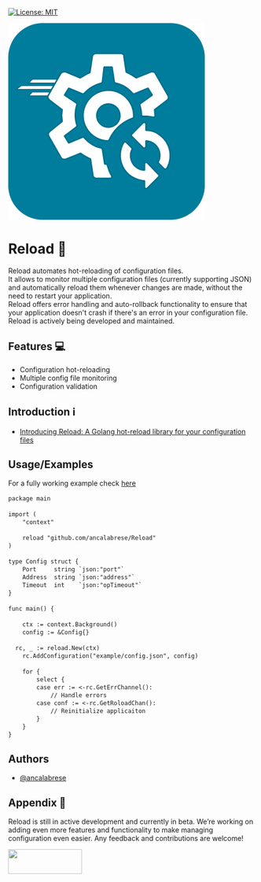 
[![License: MIT](https://img.shields.io/badge/License-MIT-yellow.svg)](https://opensource.org/licenses/MIT)


![logo](/assets/logo.png)

# Reload :arrows_counterclockwise:

Reload automates hot-reloading of configuration files.   
It allows to monitor multiple configuration files (currently supporting JSON) 
and automatically reload them whenever changes are made, 
without the need to restart your application.   
Reload offers error handling and auto-rollback functionality to ensure that 
your application doesn't crash if there's an error in your configuration file. 
Reload is actively being developed and maintained.


## Features :computer:

- Configuration hot-reloading
- Multiple config file monitoring
- Configuration validation

## Introduction :information_source:
- [Introducing Reload: A Golang hot-reload library for your configuration files]()

## Usage/Examples

For a fully working example check [here](https://github.com/ancalabrese/Reload/tree/main/example)
```golang
package main

import (
	"context"

	reload "github.com/ancalabrese/Reload"
)

type Config struct {
	Port     string `json:"port"`
	Address  string `json:"address"`
	Timeout  int    `json:"opTimeout"`
}

func main() {

	ctx := context.Background()
	config := &Config{}

  rc, _ := reload.New(ctx)
	rc.AddConfiguration("example/config.json", config)

  	for {
		select {
		case err := <-rc.GetErrChannel():
			// Handle errors
		case conf := <-rc.GetRoloadChan():
			// Reinitialize applicaiton
		}
	}
}

```

## Authors

- [@ancalabrese](https://calabreseantonio.com)

## Appendix :rocket:

Reload is still in active development and currently in beta. 
We’re working on adding even more features and functionality 
to make managing configuration even easier. 
Any feedback and contributions are welcome!

<a href="https://www.buymeacoffee.com/ancalabrese">
  <img src="https://img.buymeacoffee.com/button-api/?text=Buy me pizza&emoji=🍕&slug=ancalabrese&button_colour=5F7FFF&font_colour=ffffff&font_family=Poppins&outline_colour=000000&coffee_colour=FFDD00" width="150px" height="50px" />
</a>

